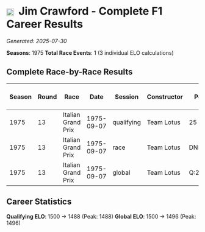 # <img src="https://upload.wikimedia.org/wikipedia/commons/thumb/8/83/Flag_of_the_United_Kingdom_%283-5%29.svg/512px-Flag_of_the_United_Kingdom_%283-5%29.svg.png?20250726143817" alt="United Kingdom" width="20" height="auto" style="vertical-align: middle; margin-right: 5px;" onerror="this.outerHTML='🇬🇧'; this.style.marginRight='5px';"/> Jim Crawford - Complete F1 Career Results

*Generated: 2025-07-30*

**Seasons**: 1975
**Total Race Events**: 1 (3 individual ELO calculations)

## Complete Race-by-Race Results

| Season | Round | Race | Date | Session | Constructor | Position | Starting ELO | ELO Change | Final ELO | Teammate | Teammate Position | Teammate Starting ELO | Teammate ELO Change | Teammate Final ELO |
|--------|-------|------|------|---------|-------------|----------|--------------|------------|-----------|----------|-------------------|----------------------|---------------------|-------------------|
| 1975 | 13 | Italian Grand Prix | 1975-09-07 | qualifying | Team Lotus | 25 | 1500 | -12 | 1488 | Ronnie Peterson | 11 | N/A | N/A | N/A |
| 1975 | 13 | Italian Grand Prix | 1975-09-07 | race | Team Lotus | DNF | 1500 | N/A | 1500 | Ronnie Peterson | DNF | N/A | N/A | N/A |
| 1975 | 13 | Italian Grand Prix | 1975-09-07 | global | Team Lotus | Q:25/R:DNF | 1500 | -4 | 1496 | Ronnie Peterson | Q:11/R:DNF | N/A | N/A | N/A |

## Career Statistics

**Qualifying ELO**: 1500 → 1488 (Peak: 1488)
**Global ELO**: 1500 → 1496 (Peak: 1496)
